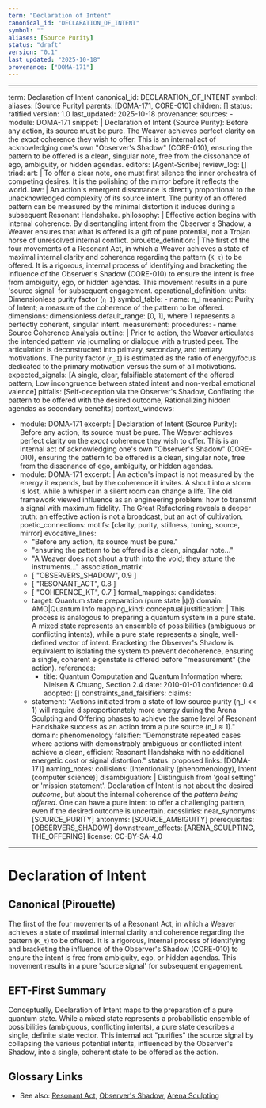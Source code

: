 ```yaml
---
term: "Declaration of Intent"
canonical_id: "DECLARATION_OF_INTENT"
symbol: ""
aliases: [Source Purity]
status: "draft"
version: "0.1"
last_updated: "2025-10-18"
provenance: ["DOMA-171"]
---
```


---
term: Declaration of Intent
canonical_id: DECLARATION_OF_INTENT
symbol: 
aliases: [Source Purity]
parents: [DOMA-171, CORE-010]
children: []
status: ratified
version: 1.0
last_updated: 2025-10-18
provenance:
  sources:
    - module: DOMA-171
      snippet: |
        Declaration of Intent (Source Purity): Before any action, its source must be pure. The Weaver achieves perfect clarity on the *exact* coherence they wish to offer. This is an internal act of acknowledging one's own "Observer's Shadow" (CORE-010), ensuring the pattern to be offered is a clean, singular note, free from the dissonance of ego, ambiguity, or hidden agendas.
  editors: [Agent-Scribe]
  review_log: []
triad:
  art: |
    To offer a clear note, one must first silence the inner orchestra of competing desires. It is the polishing of the mirror before it reflects the world.
  law: |
    An action's emergent dissonance is directly proportional to the unacknowledged complexity of its source intent. The purity of an offered pattern can be measured by the minimal distortion it induces during a subsequent Resonant Handshake.
  philosophy: |
    Effective action begins with internal coherence. By disentangling intent from the Observer's Shadow, a Weaver ensures that what is offered is a gift of pure potential, not a Trojan horse of unresolved internal conflict.
pirouette_definition: |
  The first of the four movements of a Resonant Act, in which a Weaver achieves a state of maximal internal clarity and coherence regarding the pattern (`K_τ`) to be offered. It is a rigorous, internal process of identifying and bracketing the influence of the Observer's Shadow (CORE-010) to ensure the intent is free from ambiguity, ego, or hidden agendas. This movement results in a pure 'source signal' for subsequent engagement.
operational_definition:
  units: Dimensionless purity factor (`η_I`)
  symbol_table:
    - name: η_I
      meaning: Purity of Intent; a measure of the coherence of the pattern to be offered.
      dimensions: dimensionless
      default_range: [0, 1], where 1 represents a perfectly coherent, singular intent.
  measurement:
    procedures:
      - name: Source Coherence Analysis
        outline: |
          Prior to action, the Weaver articulates the intended pattern via journaling or dialogue with a trusted peer. The articulation is deconstructed into primary, secondary, and tertiary motivations. The purity factor (`η_I`) is estimated as the ratio of energy/focus dedicated to the primary motivation versus the sum of all motivations.
        expected_signals: [A single, clear, falsifiable statement of the offered pattern, Low incongruence between stated intent and non-verbal emotional valence]
        pitfalls: [Self-deception via the Observer's Shadow, Conflating the pattern to be offered with the desired outcome, Rationalizing hidden agendas as secondary benefits]
context_windows:
  - module: DOMA-171
    excerpt: |
      Declaration of Intent (Source Purity): Before any action, its source must be pure. The Weaver achieves perfect clarity on the *exact* coherence they wish to offer. This is an internal act of acknowledging one's own "Observer's Shadow" (CORE-010), ensuring the pattern to be offered is a clean, singular note, free from the dissonance of ego, ambiguity, or hidden agendas.
  - module: DOMA-171
    excerpt: |
      An action's impact is not measured by the energy it expends, but by the coherence it invites. A shout into a storm is lost, while a whisper in a silent room can change a life. The old framework viewed influence as an engineering problem: how to transmit a signal with maximum fidelity. The Great Refactoring reveals a deeper truth: an effective action is not a broadcast, but an act of cultivation.
poetic_connections:
  motifs: [clarity, purity, stillness, tuning, source, mirror]
  evocative_lines:
    - "Before any action, its source must be pure."
    - "ensuring the pattern to be offered is a clean, singular note..."
    - "A Weaver does not shout a truth into the void; they attune the instruments..."
  association_matrix:
    - [ "OBSERVERS_SHADOW", 0.9 ]
    - [ "RESONANT_ACT", 0.8 ]
    - [ "COHERENCE_KT", 0.7 ]
formal_mappings:
  candidates:
    - target: Quantum state preparation (pure state |ψ⟩)
      domain: AMO|Quantum Info
      mapping_kind: conceptual
      justification: |
        This process is analogous to preparing a quantum system in a pure state. A mixed state represents an ensemble of possibilities (ambiguous or conflicting intents), while a pure state represents a single, well-defined vector of intent. Bracketing the Observer's Shadow is equivalent to isolating the system to prevent decoherence, ensuring a single, coherent eigenstate is offered before "measurement" (the action).
      references:
        - title: Quantum Computation and Quantum Information
          where: Nielsen & Chuang, Section 2.4
          date: 2010-01-01
      confidence: 0.4
  adopted: []
constraints_and_falsifiers:
  claims:
    - statement: "Actions initiated from a state of low source purity (η_I << 1) will require disproportionately more energy during the Arena Sculpting and Offering phases to achieve the same level of Resonant Handshake success as an action from a pure source (η_I ≈ 1)."
      domain: phenomenology
      falsifier: "Demonstrate repeated cases where actions with demonstrably ambiguous or conflicted intent achieve a clean, efficient Resonant Handshake with no additional energetic cost or signal distortion."
      status: proposed
      links: [DOMA-171]
naming_notes:
  collisions: [Intentionality (phenomenology), Intent (computer science)]
  disambiguation: |
    Distinguish from 'goal setting' or 'mission statement'. Declaration of Intent is not about the desired *outcome*, but about the internal coherence of the *pattern being offered*. One can have a pure intent to offer a challenging pattern, even if the desired outcome is uncertain.
crosslinks:
  near_synonyms: [SOURCE_PURITY]
  antonyms: [SOURCE_AMBIGUITY]
  prerequisites: [OBSERVERS_SHADOW]
  downstream_effects: [ARENA_SCULPTING, THE_OFFERING]
license: CC-BY-SA-4.0
---

# Declaration of Intent

## Canonical (Pirouette)
The first of the four movements of a Resonant Act, in which a Weaver achieves a state of maximal internal clarity and coherence regarding the pattern (`K_τ`) to be offered. It is a rigorous, internal process of identifying and bracketing the influence of the Observer's Shadow (CORE-010) to ensure the intent is free from ambiguity, ego, or hidden agendas. This movement results in a pure 'source signal' for subsequent engagement.

## EFT-First Summary
Conceptually, Declaration of Intent maps to the preparation of a pure quantum state. While a mixed state represents a probabilistic ensemble of possibilities (ambiguous, conflicting intents), a pure state describes a single, definite state vector. This internal act "purifies" the source signal by collapsing the various potential intents, influenced by the Observer's Shadow, into a single, coherent state to be offered as the action.

## Glossary Links
- See also: [Resonant Act](<#>), [Observer's Shadow](<#>), [Arena Sculpting](<#>)